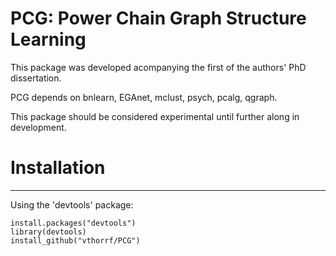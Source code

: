 PCG: Power Chain Graph Structure Learning
=============

This package was developed acompanying the first of the authors' PhD dissertation.

PCG depends on bnlearn, EGAnet, mclust, psych, pcalg, qgraph.

This package should be considered experimental until further along in development.

# Installation #
---

Using the 'devtools' package:

    install.packages("devtools")
    library(devtools)
    install_github("vthorrf/PCG")


